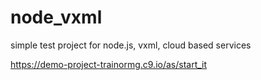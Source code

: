 # node_vxml
simple test project for node.js, vxml, cloud based services

https://demo-project-trainormg.c9.io/as/start_it

